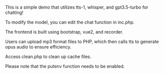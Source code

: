 This is a simple demo that utilizes tts-1, whisper, and gpt3.5-turbo for chatting!

To modify the model, you can edit the chat function in inc.php.

The frontend is built using bootstrap, vue2, and recorder.

Users can upload mp3 format files to PHP, which then calls tts to generate opus audio to ensure efficiency.

Access clean.php to clean up cache files.

Please note that the putenv function needs to be enabled.